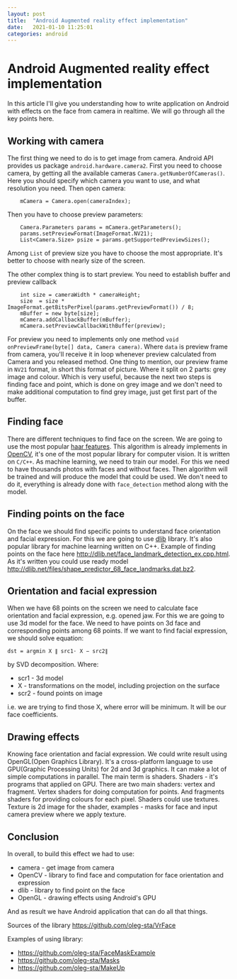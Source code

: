 ```yaml
---
layout: post
title:  "Android Augmented reality effect implementation"
date:   2021-01-10 11:25:01
categories: android
---
```

# Android Augmented reality effect implementation

In this article I'll give you understanding how to write application on Android with effects on the face from camera in realtime.
We will go through all the key points here.

## Working with camera

The first thing we need to do is to get image from camera.
Android API provides us package `android.hardware.camera2`.
First you need to choose camera, by getting all the available cameras `Camera.getNumberOfCameras()`.
Here you should specify which camera you want to use, and what resolution you need.
Then open camera:
```
    mCamera = Camera.open(cameraIndex);
```
Then you have to choose preview parameters:
```
    Camera.Parameters params = mCamera.getParameters();
    params.setPreviewFormat(ImageFormat.NV21);
    List<Camera.Size> psize = params.getSupportedPreviewSizes();
```
Among `List` of preview size you have to choose the most appropriate.
It's better to choose with nearly size of the screen.

The other complex thing is to start preview. You need to establish buffer and preview callback
```
    int size = cameraWidth * cameraHeight;
    size  = size * ImageFormat.getBitsPerPixel(params.getPreviewFormat()) / 8;
    mBuffer = new byte[size];
    mCamera.addCallbackBuffer(mBuffer);
    mCamera.setPreviewCallbackWithBuffer(preview);
``` 
For preview you need to implements only one method `void onPreviewFrame(byte[] data, Camera camera)`.
Where `data` is preview frame from camera, you'll receive it in loop whenever preview calculated from Camera and you released method.
One thing to mention, our preview frame in `NV21` format, in short this format of picture.
Where it split on 2 parts: grey image and colour.
Which is very useful, because the next two steps is finding face and point, which is done on grey image and we don't need to make additional computation to find grey image, just get first part of the buffer.  

## Finding face

There are different techniques to find face on the screen.
We are going to use the most popular [haar features](https://en.wikipedia.org/wiki/Haar-like_feature).
This algorithm is already implements in [OpenCV](https://opencv.org/), it's one of the most popular library for computer vision.
It is written on `C/C++`. As machine learning, we need to train our model.
For this we need to have thousands photos with faces and without faces.
Then algorithm will be trained and will produce the model that could be used.
We don't need to do it, everything is already done with `face_detection` method along with the model. 

## Finding points on the face

On the face we should find specific points to understand face orientation and facial expression.
For this we are going to use [dlib](http://dlib.net/) library.
It's also popular library for machine learning written on C++.
Example of finding points on the face here http://dlib.net/face_landmark_detection_ex.cpp.html.
As it's written you could use ready model http://dlib.net/files/shape_predictor_68_face_landmarks.dat.bz2.

## Orientation and facial expression

When we have 68 points on the screen we need to calculate face orientation and facial expression, e.g. opened jaw.
For this we are going to use 3d model for the face.
We need to have points on 3d face and corresponding points among 68 points.
If we want to find facial expression, we should solve equation:
```
dst = argmin X ∥ src1⋅ X − src2∥
```
by SVD decomposition. Where:
* scr1 - 3d model
* X - transformations on the model, including projection on the surface
* scr2  - found points on image

i.e. we are trying to find those X, where error will be minimum.
It will be our face coefficients.
 
## Drawing effects

Knowing face orientation and facial expression.
We could write result using OpenGL(Open Graphics Library).
It's a cross-platform language to use GPU(Graphic Processing Units) for 2d and 3d graphics.
It can make a lot of simple computations in parallel.
The main term is shaders.
Shaders - it's programs that applied on GPU.
There are two main shaders: vertex and fragment.
Vertex shaders for doing computation for points.
And fragments shaders for providing colours for each pixel.
Shaders could use textures.
Texture is 2d image for the shader, examples - masks for face and input camera preview where we apply texture.

## Conclusion

In overall, to build this effect we had to use:
* camera - get image from camera
* OpenCV - library to find face and computation for face orientation and expression
* dlib - library to find point on the face
* OpenGL - drawing effects using Android's GPU

And as result we have Android application that can do all that things.

Sources of the library https://github.com/oleg-sta/VrFace

Examples of using library:
* https://github.com/oleg-sta/FaceMaskExample
* https://github.com/oleg-sta/Masks
* https://github.com/oleg-sta/MakeUp